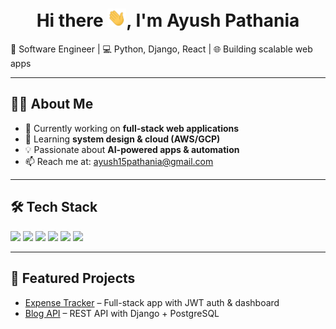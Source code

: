 <h1 align="center">
  Hi there <img src="https://raw.githubusercontent.com/ABSphreak/ABSphreak/master/gifs/Hi.gif" width="30px">, I'm Ayush Pathania
</h1>

🚀 Software Engineer | 💻 Python, Django, React | 🌐 Building scalable web apps  

---

## 👨‍💻 About Me  
- 🔭 Currently working on **full-stack web applications**  
- 🌱 Learning **system design & cloud (AWS/GCP)**  
- 💡 Passionate about **AI-powered apps & automation**  
- 📫 Reach me at: [ayush15pathania@gmail.com](mailto:your.email@example.com)  

---
## 🛠️ Tech Stack 

<p align="left">
  <a href="https://www.python.org/doc/"><img src="https://cdn.jsdelivr.net/gh/devicons/devicon/icons/python/python-original.svg" width="50"/></a>
  <a href="https://docs.djangoproject.com/"><img src="https://cdn.jsdelivr.net/gh/devicons/devicon/icons/django/django-plain.svg" width="50"/></a>
  <a href="https://react.dev/"><img src="https://cdn.jsdelivr.net/gh/devicons/devicon/icons/react/react-original.svg" width="50"/></a>
  <a href="https://www.postgresql.org/docs/"><img src="https://cdn.jsdelivr.net/gh/devicons/devicon/icons/postgresql/postgresql-original.svg" width="50"/></a>
  <a href="https://docs.docker.com/"><img src="https://cdn.jsdelivr.net/gh/devicons/devicon/icons/docker/docker-original.svg" width="50"/></a>
  <a href="https://git-scm.com/doc"><img src="https://cdn.jsdelivr.net/gh/devicons/devicon/icons/git/git-original.svg" width="50"/></a>
</p>


---

## 🚀 Featured Projects  
- [Expense Tracker](https://github.com/PathaniaOO/expense-tracker) – Full-stack app with JWT auth & dashboard  
- [Blog API](https://github.com/PathaniaOO/blog-api) – REST API with Django + PostgreSQL  
  

